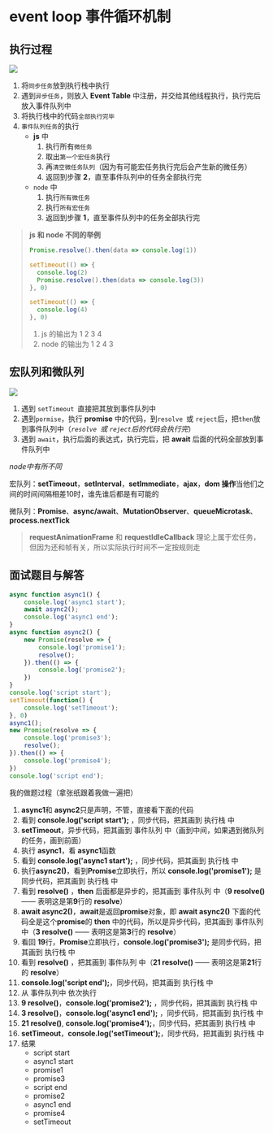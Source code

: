 #  event loop 事件循环机制

## 执行过程

![](https://cdn.jsdelivr.net/gh/kingmusi/blogImages/img/2019-12-25-14-37-45.png)

1. 将`同步任务`放到执行栈中执行
2. 遇到`异步任务`，则放入 **Event Table** 中注册，并交给其他线程执行，执行完后放入事件队列中
3. 将执行栈中的代码`全部执行完毕`
4. `事件队列任务`的执行
   - **js** 中
     1. 执行所有`微任务`
     2. 取出`第一个宏任务`执行
     3. 再`清空微任务队列`（因为有可能宏任务执行完后会产生新的微任务）
     4. 返回到步骤 **2**，直至事件队列中的任务全部执行完
   - `node` 中
     1. 执行`所有微任务`
     2. 执行`所有宏任务`
     3. 返回到步骤 **1**，直至事件队列中的任务全部执行完

> **js 和 node 不同的举例**
>
> ```js
> Promise.resolve().then(data => console.log(1))
> 
> setTimeout(() => {
> 	console.log(2)
> 	Promise.resolve().then(data => console.log(3))
> }, 0)
> 
> setTimeout(() => {
> 	console.log(4)
> }, 0)
> ```
>
> 1. js 的输出为  1 2 3 4
> 2. node 的输出为  1 2 4 3

## 宏队列和微队列

![](https://cdn.jsdelivr.net/gh/kingmusi/blogImages/img/2019-12-25-14-49-42.png)

1. 遇到 `setTimeout `直接把其放到事件队列中
2. 遇到`pormise`，执行 **promise** 中的代码，到`resolve `或 `reject`后，把`then`放到事件队列中（*`resolve `或 `reject`后的代码会执行完*）
3. 遇到 `await`，执行后面的表达式，执行完后，把 **await** 后面的代码全部放到事件队列中



*node中有所不同*

宏队列：**setTimeout**，**setInterval**，**setImmediate**，**ajax**，**dom 操作**当他们之间的时间间隔相差10时，谁先谁后都是有可能的

微队列：**Promise**、**async/await**、**MutationObserver**、**queueMicrotask**、**process.nextTick**

> **requestAnimationFrame** 和 **requestIdleCallback** 理论上属于宏任务，但因为还和帧有关，所以实际执行时间不一定按规则走

## 面试题目与解答

```javascript
async function async1() {
    console.log('async1 start');
    await async2();
    console.log('async1 end');
}
async function async2() {
    new Promise(resolve => {
        console.log('promise1');
        resolve();
    }).then(() => {
        console.log('promise2');
    })
}
console.log('script start');
setTimeout(function() {
    console.log('setTimeout');
}, 0)
async1();
new Promise(resolve => {
    console.log('promise3');
    resolve();
}).then(() => {
    console.log('promise4');
})
console.log('script end');
```

我的做题过程（拿张纸跟着我做一遍把）

1. **async1**和 **async2**只是声明，不管，直接看下面的代码
2. 看到 **console.log('script start');** ，同步代码，把其画到 执行栈 中
3. **setTimeout**，异步代码，把其画到 事件队列 中（画到中间，如果遇到微队列的任务，画到前面）
4. 执行 **async1**，看 **async1**函数
5. 看到 **console.log('async1 start');** ，同步代码，把其画到 执行栈 中
6. 执行**async2()**，看到**Promise**立即执行，所以 **console.log('promise1');** 是同步代码，把其画到 执行栈 中
7. 看到 **resolve()** ，**then** 后面都是异步的，把其画到 事件队列 中（**9 resolve()** —— 表明这是第**9**行的 **resolve**）
8. **await async2()**，**await**是返回**promise**对象，即 **await async2()** 下面的代码全是这个**promise**的 **then** 中的代码，所以是异步代码，把其画到 事件队列 中（**3 resolve()** —— 表明这是第**3**行的 **resolve**）
9. 看回 **19**行，**Promise**立即执行，**console.log('promise3');** 是同步代码，把其画到 执行栈 中
10. 看到 **resolve()** ，把其画到 事件队列 中（**21 resolve()** —— 表明这是第**21**行的 **resolve**）
11. **console.log('script end');**，同步代码，把其画到 执行栈 中
12. 从 事件队列中 依次执行
13. **9 resolve()**，**console.log('promise2');** ，同步代码，把其画到 执行栈 中
14. **3 resolve()**，**console.log('async1 end');** ，同步代码，把其画到 执行栈 中
15. **21 resolve()**, **console.log('promise4');**，同步代码，把其画到 执行栈 中
16. **setTimeout**，**console.log('setTimeout');**，同步代码，把其画到 执行栈 中
17. 结果
    - script start
    - async1 start
    - promise1
    - promise3
    - script end
    - promise2
    - async1 end
    - promise4
    - setTimeout